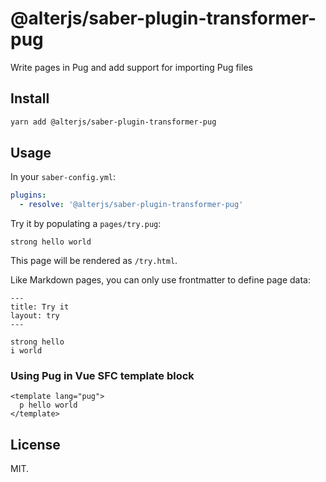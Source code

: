 # @alterjs/saber-plugin-transformer-pug

Write pages in Pug and add support for importing Pug files

## Install

```bash
yarn add @alterjs/saber-plugin-transformer-pug
```

## Usage

In your `saber-config.yml`:

```yml
plugins:
  - resolve: '@alterjs/saber-plugin-transformer-pug'
```

Try it by populating a `pages/try.pug`:

```pug
strong hello world
```

This page will be rendered as `/try.html`.

Like Markdown pages, you can only use frontmatter to define page data:

```pug
---
title: Try it
layout: try
---

strong hello
i world
```

### Using Pug in Vue SFC template block

```vue
<template lang="pug">
  p hello world
</template>
```

## License

MIT.
